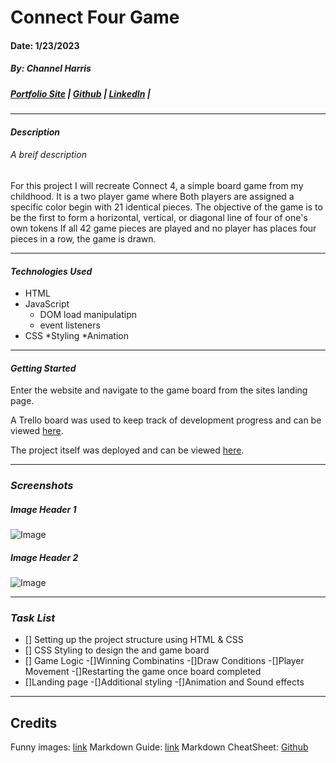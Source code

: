 # Connect Four Game
#### Date: 1/23/2023
##### By: Channel Harris

##### [Portfolio Site](https://www.channelharris.com/) | [Github](https://github.com/NellyNel520) | [LinkedIn](https://www.linkedin.com/in/channelharris/) | [ ]()

***

#### ***Description***
###### A breif description
For this project I will recreate Connect 4, a simple board game from my childhood. It is a two player game where Both players are assigned a specific color begin with 21 identical pieces. The objective of the game is to be the first to form a horizontal, vertical, or diagonal line of four of one's own tokens
If all 42 game pieces are played and no player has places four pieces in a row, the game is drawn.
***

#### ***Technologies Used*** 
* HTML
* JavaScript
    * DOM load manipulatipn
    * event listeners
* CSS
    *Styling
    *Animation

***

#### ***Getting Started***
Enter the website and navigate to the game board from the sites landing page.

A Trello board was used to keep track of development progress and can be viewed [here](https://trello.com/b/quRPO6uX/connect-four-browser-game).

The project itself was deployed and can be viewed [here]().

***
### ***Screenshots***
##### Image Header 1
![Image]()

##### Image Header 2
![Image]()

*** 
### ***Task List***
- [] Setting up the project structure using HTML & CSS
- [] CSS Styling to design the and game board
- [] Game Logic
    -[]Winning Combinatins 
    -[]Draw Conditions
    -[]Player Movement
    -[]Restarting the game once board completed 
- []Landing page 
-[]Additional styling 
    -[]Animation and Sound effects


***
## Credits
Funny images: [link]()
Markdown Guide: [link]()
Markdown CheatSheet: [Github]()
